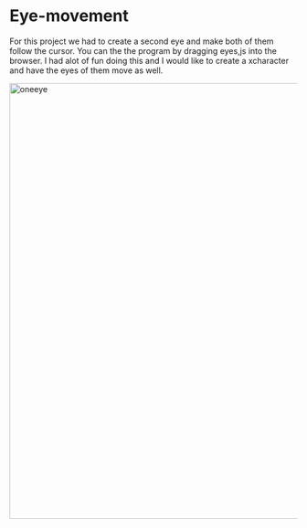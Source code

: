 # Eye-movement

For this project we had to create a second eye and make both of them follow the cursor. You can the the program by dragging eyes,js into the browser. I had alot of fun doing this and I would like to create a xcharacter and have the eyes of them move as well.



















<img width="763" alt="oneeye" src="https://user-images.githubusercontent.com/106291121/177256705-59ec5bb2-6711-4b7c-ac79-9cb2665f9330.png">

